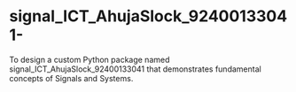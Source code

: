 # signal_ICT_AhujaSlock_92400133041-
To design a custom Python package named signal_ICT_AhujaSlock_92400133041 that demonstrates fundamental concepts of Signals and Systems.
